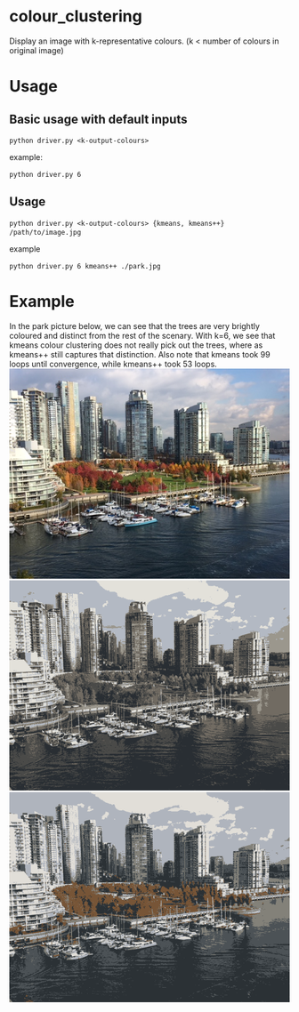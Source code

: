 # colour_clustering
Display an image with k-representative colours.  (k < number of colours in original image)

# Usage
## Basic usage with default inputs
```
python driver.py <k-output-colours>
```
example:
```
python driver.py 6
```

## Usage
```
python driver.py <k-output-colours> {kmeans, kmeans++} /path/to/image.jpg
```
example
```
python driver.py 6 kmeans++ ./park.jpg
```

# Example
In the park picture below, we can see that the trees are very brightly coloured and distinct from the rest of the scenary.  With k=6, we see that kmeans colour clustering does not really pick out the trees, where as kmeans++ still captures that distinction.  Also note that kmeans took 99 loops until convergence, while kmeans++ took 53 loops.
![park](https://github.com/m3ller/colour_clustering/blob/master/park.jpg)
![kmeans](https://github.com/m3ller/colour_clustering/blob/master/park_kmeans_99.png)
![kmeanspp](https://github.com/m3ller/colour_clustering/blob/master/park_kmeanspp_53.png)
